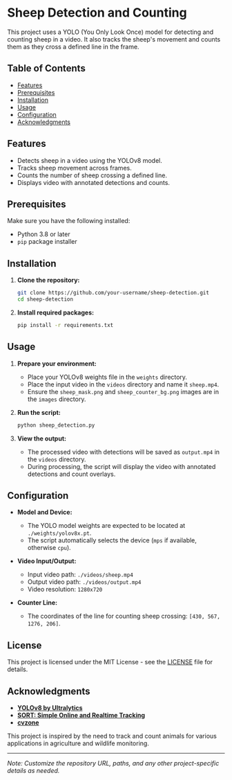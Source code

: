 # Sheep Detection and Counting

This project uses a YOLO (You Only Look Once) model for detecting and counting sheep in a video. It also tracks the sheep's movement and counts them as they cross a defined line in the frame.

## Table of Contents
- [Features](#features)
- [Prerequisites](#prerequisites)
- [Installation](#installation)
- [Usage](#usage)
- [Configuration](#configuration)
- [Acknowledgments](#acknowledgments)

## Features
- Detects sheep in a video using the YOLOv8 model.
- Tracks sheep movement across frames.
- Counts the number of sheep crossing a defined line.
- Displays video with annotated detections and counts.

## Prerequisites
Make sure you have the following installed:
- Python 3.8 or later
- `pip` package installer

## Installation
1. **Clone the repository:**
    ```bash
    git clone https://github.com/your-username/sheep-detection.git
    cd sheep-detection
    ```

2. **Install required packages:**
    ```bash
    pip install -r requirements.txt
    ```

## Usage
1. **Prepare your environment:**
    - Place your YOLOv8 weights file in the `weights` directory.
    - Place the input video in the `videos` directory and name it `sheep.mp4`.
    - Ensure the `sheep_mask.png` and `sheep_counter_bg.png` images are in the `images` directory.

2. **Run the script:**
    ```bash
    python sheep_detection.py
    ```

3. **View the output:**
    - The processed video with detections will be saved as `output.mp4` in the `videos` directory.
    - During processing, the script will display the video with annotated detections and count overlays.

## Configuration
- **Model and Device:**
    - The YOLO model weights are expected to be located at `./weights/yolov8x.pt`.
    - The script automatically selects the device (`mps` if available, otherwise `cpu`).

- **Video Input/Output:**
    - Input video path: `./videos/sheep.mp4`
    - Output video path: `./videos/output.mp4`
    - Video resolution: `1280x720`

- **Counter Line:**
    - The coordinates of the line for counting sheep crossing: `[430, 567, 1276, 206]`.

## License
This project is licensed under the MIT License - see the [LICENSE](LICENSE) file for details.

## Acknowledgments
- **[YOLOv8 by Ultralytics](https://github.com/autogyro/yolo-V8)**
- **[SORT: Simple Online and Realtime Tracking](https://github.com/abewley/sort)**
- **[cvzone](https://github.com/cvzone/cvzone)**

This project is inspired by the need to track and count animals for various applications in agriculture and wildlife monitoring.

---

*Note: Customize the repository URL, paths, and any other project-specific details as needed.*
